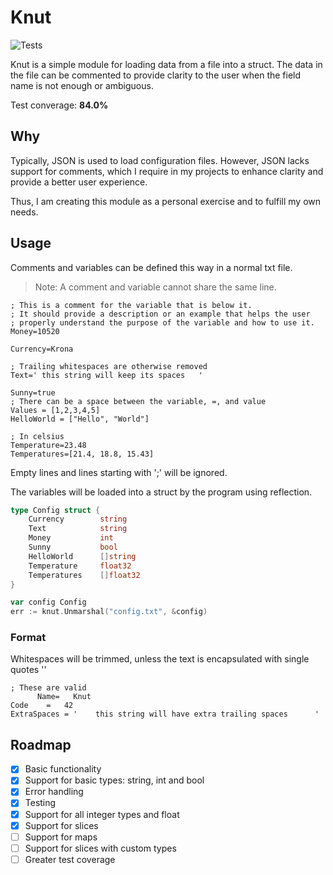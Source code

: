 # Knut

![Tests](https://github.com/CarlFlo/knut/actions/workflows/go.yml/badge.svg)

Knut is a simple module for loading data from a file into a struct.
The data in the file can be commented to provide clarity to the user when the field name is not enough or ambiguous.

Test converage: **84.0%**

## Why
Typically, JSON is used to load configuration files. However, JSON lacks support for comments, which I require in my projects to enhance clarity and provide a better user experience. 

Thus, I am creating this module as a personal exercise and to fulfill my own needs.

## Usage

Comments and variables can be defined this way in a normal txt file.
> Note: A comment and variable cannot share the same line.
```
; This is a comment for the variable that is below it.
; It should provide a description or an example that helps the user
; properly understand the purpose of the variable and how to use it.
Money=10520

Currency=Krona

; Trailing whitespaces are otherwise removed
Text=' this string will keep its spaces   '

Sunny=true
; There can be a space between the variable, =, and value
Values = [1,2,3,4,5]
HelloWorld = ["Hello", "World"]

; In celsius
Temperature=23.48
Temperatures=[21.4, 18.8, 15.43]
```

Empty lines and lines starting with ';' will be ignored.

The variables will be loaded into a struct by the program using reflection.

```go
type Config struct {
    Currency        string
    Text            string
    Money           int
    Sunny           bool
    HelloWorld      []string
    Temperature     float32
    Temperatures    []float32
}

var config Config
err := knut.Unmarshal("config.txt", &config)
```

### Format

Whitespaces will be trimmed, unless the text is encapsulated with single quotes '' 

```
; These are valid
      Name=   Knut   
Code    =   42   
ExtraSpaces = '    this string will have extra trailing spaces      '
```


## Roadmap
- [X] Basic functionality
- [X] Support for basic types: string, int and bool
- [X] Error handling
- [X] Testing
- [X] Support for all integer types and float
- [X] Support for slices
- [ ] Support for maps
- [ ] Support for slices with custom types
- [ ] Greater test coverage
